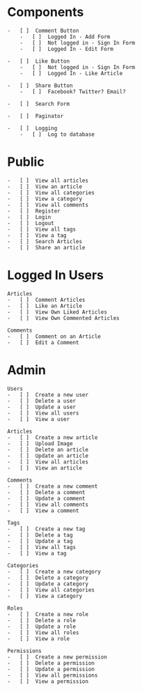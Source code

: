 Components
=====

    -   [ ]  Comment Button
        -   [ ]  Logged In - Add Form
        -   [ ]  Not logged in - Sign In Form
        -   [ ]  Logged In - Edit Form

    -   [ ]  Like Button
        -   [ ]  Not logged in - Sign In Form
        -   [ ]  Logged In - Like Article

    -   [ ]  Share Button
        -   [ ]  Facebook? Twitter? Email?

    -   [ ]  Search Form

    -   [ ]  Paginator

    -   [ ]  Logging
        -   [ ]  Log to database

Public
=====

    -   [ ]  View all articles
    -   [ ]  View an article
    -   [ ]  View all categories
    -   [ ]  View a category
    -   [ ]  View all comments
    -   [ ]  Register
    -   [ ]  Login
    -   [ ]  Logout
    -   [ ]  View all tags
    -   [ ]  View a tag
    -   [ ]  Search Articles
    -   [ ]  Share an article

Logged In Users
=====

    Articles
    -   [ ]  Comment Articles
    -   [ ]  Like an Article
    -   [ ]  View Own Liked Articles
    -   [ ]  View Own Commented Articles

    Comments
    -   [ ]  Comment on an Article
    -   [ ]  Edit a Comment

Admin
=====

    Users
    -   [ ]  Create a new user
    -   [ ]  Delete a user
    -   [ ]  Update a user
    -   [ ]  View all users
    -   [ ]  View a user

    Articles
    -   [ ]  Create a new article
    -   [ ]  Upload Image
    -   [ ]  Delete an article
    -   [ ]  Update an article
    -   [ ]  View all articles
    -   [ ]  View an article

    Comments
    -   [ ]  Create a new comment
    -   [ ]  Delete a comment
    -   [ ]  Update a comment
    -   [ ]  View all comments
    -   [ ]  View a comment

    Tags
    -   [ ]  Create a new tag
    -   [ ]  Delete a tag
    -   [ ]  Update a tag
    -   [ ]  View all tags
    -   [ ]  View a tag

    Categories
    -   [ ]  Create a new category
    -   [ ]  Delete a category
    -   [ ]  Update a category
    -   [ ]  View all categories
    -   [ ]  View a category

    Roles
    -   [ ]  Create a new role
    -   [ ]  Delete a role
    -   [ ]  Update a role
    -   [ ]  View all roles
    -   [ ]  View a role

    Permissions
    -   [ ]  Create a new permission
    -   [ ]  Delete a permission
    -   [ ]  Update a permission
    -   [ ]  View all permissions
    -   [ ]  View a permission

